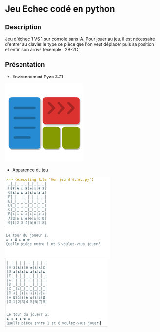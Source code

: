 # Jeu Echec codé en python

## Description

Jeu d'échec 1 VS 1 sur console sans IA. 
Pour jouer au jeu, il est nécessaire d'entrer au clavier le type de pièce que l'on veut déplacer puis sa position et enfin son arrivé (exemple : 2B-2C )

## Présentation

- Environnement Pyzo 3.7.1
<img src="Pyzo.png" alt="Pyzo">  


- Apparence du jeu
<img src="CaptureECHEC.PNG" alt="CAPTURE">   
<img src="CaptureECHEC2.PNG" alt="CAPTURE2">

